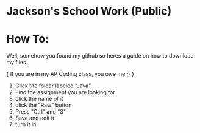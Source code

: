 # Jackson's School Work (Public)

# How To:

Well, somehow you found my github so heres a guide on how to download my files.

{ If you are in my AP Coding class, you owe me ;) }

1. Click the folder labeled "Java". 
2. Find the assignment you are looking for 
3. click the name of it
4. click the "Raw" button 
5. Press "Ctrl" and "S"
6. Save and edit it
7. turn it in
